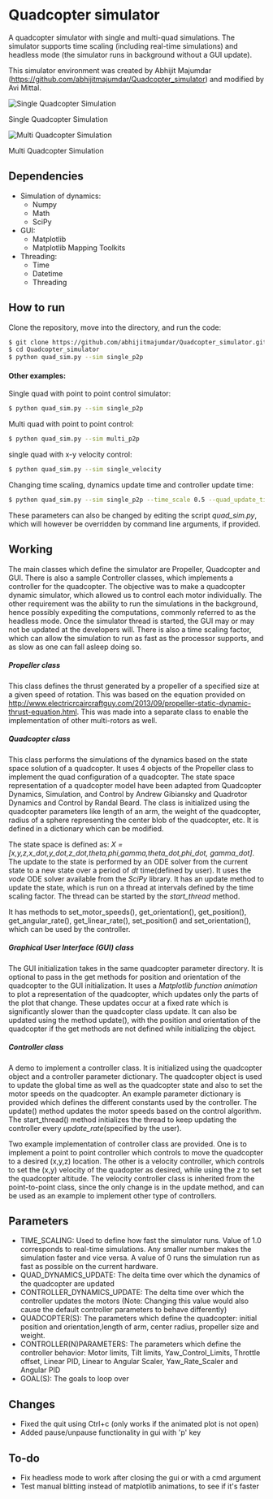 # Quadcopter simulator
A quadcopter simulator with single and multi-quad simulations. The simulator supports time scaling (including real-time simulations) and headless mode (the simulator runs in background without a GUI update).

This simulator environment was created by Abhijit Majumdar (<https://github.com/abhijitmajumdar/Quadcopter_simulator>) and modified by Avi Mittal.

![Single Quadcopter Simulation](/quad_sim.gif?raw=true "quad_sim")

Single Quadcopter Simulation

![Multi Quadcopter Simulation](/multiquad_sim.gif?raw=true "multiquad_sim")

Multi Quadcopter Simulation

## Dependencies
- Simulation of dynamics:
    - Numpy
    - Math
    - SciPy
- GUI:
    - Matplotlib
    - Matplotlib Mapping Toolkits
- Threading:
    - Time
    - Datetime
    - Threading

## How to run
Clone the repository, move into the directory, and run the code:
```sh
$ git clone https://github.com/abhijitmajumdar/Quadcopter_simulator.git
$ cd Quadcopter_simulator
$ python quad_sim.py --sim single_p2p
```

#### Other examples:
Single quad with point to point control simulator:
```sh
$ python quad_sim.py --sim single_p2p
```
Multi quad with point to point control:
```sh
$ python quad_sim.py --sim multi_p2p
```
single quad with x-y velocity control:
```sh
$ python quad_sim.py --sim single_velocity
```
Changing time scaling, dynamics update time and controller update time:
```sh
$ python quad_sim.py --sim single_p2p --time_scale 0.5 --quad_update_time 0.002 --controller_update_time 0.005
```
These parameters can also be changed by editing the script *quad_sim.py*, which will however be overridden by command line arguments, if provided.


## Working
The main classes which define the simulator are Propeller, Quadcopter and GUI. There is also a sample Controller classes, which implements a controller for the quadcopter. The objective was to make a quadcopter dynamic simulator, which allowed us to control each motor individually. The other requirement was the ability to run the simulations in the background, hence possibly expediting the computations, commonly referred to as the headless mode. Once the simulator thread is started, the GUI may or may not be updated at the developers will. There is also a time scaling factor, which can allow the simulation to run as fast as the processor supports, and as slow as one can fall asleep doing so.

##### Propeller class
This class defines the thrust generated by a propeller of a specified size at a given speed of rotation. This was based on the equation provided on http://www.electricrcaircraftguy.com/2013/09/propeller-static-dynamic-thrust-equation.html. This was made into a separate class to enable the implementation of other multi-rotors as well.

##### Quadcopter class
This class performs the simulations of the dynamics based on the state space solution of a quadcopter. It uses 4 objects of the Propeller class to implement the quad configuration of a quadcopter. The state space representation of a quadcopter model have been adapted from Quadcopter Dynamics, Simulation, and Control by Andrew Gibiansky and Quadrotor Dynamics and Control by Randal Beard. The class is initialized using the quadcopter parameters like length of an arm, the weight of the quadcopter, radius of a sphere representing the center blob of the quadcopter, etc. It is defined in a dictionary which can be modified.

The state space is defined as: *X = [x,y,z,x_dot,y_dot,z_dot,theta,phi,gamma,theta_dot,phi_dot, gamma_dot]*. The update to the state is performed by an ODE solver from the current state to a new state over a period of *dt* time(defined by user). It uses the *vode* ODE solver available from the *SciPy* library. It has an update method to update the state, which is run on a thread at intervals defined by the time scaling factor. The thread can be started by the *start_thread* method.

It has methods to set_motor_speeds(), get_orientation(), get_position(), get_angular_rate(), get_linear_rate(), set_position() and set_orientation(), which can be used by the controller.

##### Graphical User Interface (GUI) class
The GUI initialization takes in the same quadcopter parameter directory. It is optional to pass in the get methods for position and orientation of the quadcopter to the GUI initialization. It uses a *Matplotlib function animation* to plot a representation of the quadcopter, which updates only the parts of the plot that change. These updates occur at a fixed rate which is significantly slower than the quadcopter class update. It can also be updated using the method update(), with the position and orientation of the quadcopter if the get methods are not defined while initializing the object.

##### Controller class
A demo to implement a controller class. It is initialized using the quadcopter object and a controller parameter dictionary. The quadcopter object is used to update the global time as well as the quadcopter state and also to set the motor speeds on the quadcopter. An example  parameter dictionary is provided which defines the different constants used by the controller. The update() method updates the motor speeds based on the control algorithm. The start_thread() method initializes the thread to keep updating the controller every *update_rate*(specified by the user).

Two example implementation of controller class are provided. One is to implement a point to point controller which controls to move the quadcopter to a desired (x,y,z) location. The other is a velocity controller, which controls to set the (x,y) velocity of the quadopter as desired, while using the z to set the quadcopter altitude. The velocity controller class is inherited from the point-to-point class, since the only change is in the update method, and can be used as an example to implement other type of controllers.

## Parameters
- TIME_SCALING: Used to define how fast the simulator runs. Value of 1.0 corresponds to real-time simulations. Any smaller number makes the simulation faster and vice versa. A value of 0 runs the simulation run as fast as possible on the current hardware.
- QUAD_DYNAMICS_UPDATE: The delta time over which the dynamics of the quadcopter are updated
- CONTROLLER_DYNAMICS_UPDATE: The delta time over which the controller updates the motors (Note: Changing this value would also cause the default controller parameters to behave differently)
- QUADCOPTER(S): The parameters which define the quadcopter: initial position and orientation,length of arm, center radius, propeller size and weight.
- CONTROLLER(N)PARAMETERS: The parameters which define the controller behavior: Motor limits, Tilt limits, Yaw_Control_Limits, Throttle offset, Linear PID, Linear to Angular Scaler, Yaw_Rate_Scaler and Angular PID
- GOAL(S): The goals to loop over




## Changes
- Fixed the quit using Ctrl+c (only works if the animated plot is not open)
- Added pause/unpause functionality in gui with 'p' key

## To-do
- Fix headless mode to work after closing the gui or with a cmd argument
- Test manual blitting instead of matplotlib animations, to see if it's faster
